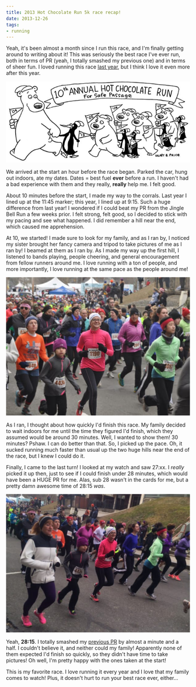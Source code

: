 ```yaml
---
title: 2013 Hot Chocolate Run 5k race recap!
date: 2013-12-26
tags:
- running
---
```

Yeah, it's been almost a month since I run this race, and I'm finally getting around to writing about it! This was seriously the best race I've ever run, both in terms of PR (yeah, I totally smashed my previous one) and in terms of sheer fun. I loved running this race [last year](/posts/hot-chocolate-run-2012-race-recap), but I think I love it even more after this year.

![2013 Hot Chocolate Run mug art.](../../images/2013-mug-art.jpg)

We arrived at the start an hour before the race began. Parked the car, hung out indoors, ate my dates. Dates = best fuel **ever** before a run. I haven't had a bad experience with them and they really, **really** help me. I felt good.

About 10 minutes before the start, I made my way to the corrals. Last year I lined up at the 11:45 marker; this year, I lined up at 9:15. Such a huge difference from last year! I wondered if I could beat my PR from the Jingle Bell Run a few weeks prior. I felt strong, felt good, so I decided to stick with my pacing and see what happened. I did remember a hill near the end, which caused me apprehension.

At 10, we started! I made sure to look for my family, and as I ran by, I noticed my sister brought her fancy camera and tripod to take pictures of me as I ran by! I beamed at them as I ran by. As I made my way up the first hill, I listened to bands playing, people cheering, and general encouragement from fellow runners around me. I love running with a ton of people, and more importantly, I love running at the same pace as the people around me!

![At the start of the race!](../../images/aub-hcr.jpg "Here we go!")

As I ran, I thought about how quickly I'd finish this race. My family decided to wait indoors for me until the time they figured I'd finish, which they assumed would be around 30 minutes. Well, I wanted to show them! 30 minutes? Pshaw. I can do better than that. So, I picked up the pace. Oh, it sucked running much faster than usual up the two huge hills near the end of the race, but I knew I could do it.

Finally, I came to the last turn! I looked at my watch and saw 27:xx. I *really* picked it up then, just to see if I could finish under 28 minutes, which would have been a HUGE PR for me. Alas, sub 28 wasn't in the cards for me, but a pretty damn awesome time of 28:15 *was*.

![Another picture of me starting the race.](../../images/aub-hcr-2.jpg "Another start pic because I finished way sooner than my family expected.")

Yeah, **28:15**. I totally smashed my [previous PR](/posts/jingle-bell-5k-race-recap) by almost a minute and a half. I couldn't believe it, and neither could my family! Apparently none of them expected I'd finish so quickly, so they didn't have time to take pictures! Oh well, I'm pretty happy with the ones taken at the start!

This is my favorite race. I love running it every year and I love that my family comes to watch! Plus, it doesn't hurt to run your best race ever, either...
